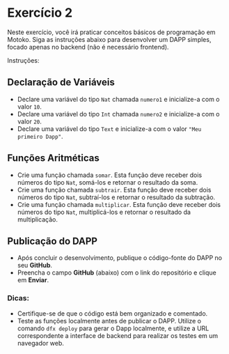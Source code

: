 # **Exercício 2**

Neste exercício, você irá praticar conceitos básicos de programação em Motoko. Siga as instruções abaixo para desenvolver um DAPP simples, focado apenas no backend (não é necessário frontend).

Instruções:

## **Declaração de Variáveis**

- Declare uma variável do tipo `Nat` chamada `numero1` e inicialize-a com o valor `10`.
- Declare uma variável do tipo `Int` chamada `numero2` e inicialize-a com o valor `20`.
- Declare uma variável do tipo `Text` e inicialize-a com o valor `"Meu primeiro Dapp"`.

## **Funções Aritméticas**

- Crie uma função chamada `somar`. Esta função deve receber dois números do tipo `Nat`, somá-los e retornar o resultado da soma.
- Crie uma função chamada `subtrair`. Esta função deve receber dois números do tipo `Nat`, subtraí-los e retornar o resultado da subtração.
- Crie uma função chamada `multiplicar`. Esta função deve receber dois números do tipo `Nat`, multiplicá-los e retornar o resultado da multiplicação.

## **Publicação do DAPP**

- Após concluir o desenvolvimento, publique o código-fonte do DAPP no seu **GitHub**.
- Preencha o campo **GitHub** (abaixo) com o link do repositório e clique em **Enviar**.

### **Dicas:**

- Certifique-se de que o código está bem organizado e comentado.
- Teste as funções localmente antes de publicar o DAPP. Utilize o comando `dfx deploy` para gerar o Dapp localmente, e utilize a URL correspondente a interface de backend para realizar os testes em um navegador web.
